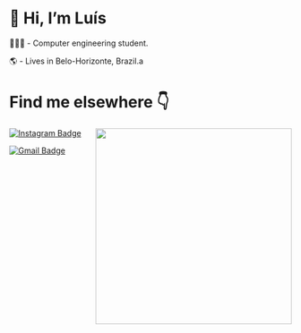 # 👋 Hi, I’m Luís
👨🏻‍💻 - Computer engineering student.

🌎 - Lives in Belo-Horizonte, Brazil.a

# Find me elsewhere  👇

<img align="right" src="https://raw.githubusercontent.com/MicaelliMedeiros/micaellimedeiros/master/image/computer-illustration.png" width="350"/>



[![Instagram Badge](https://img.shields.io/badge/-resendeluiis%20-6633cc?style=flat-square&logo=Instagram&logoColor=white&link=https:https://www.instagram.com/resendeluiis/)](https://www.instagram.com/resendeluiis)

[![Gmail Badge](https://img.shields.io/badge/-lluisresende13@gmail.com-6633cc?style=flat-square&logo=Gmail&logoColor=white&link=mailto:lluisresende13@gmail.com)](lluisresende13@gmail.com)

